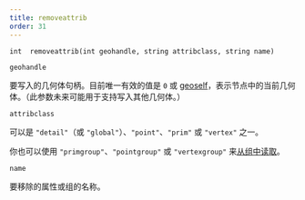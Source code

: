 ```yaml
---
title: removeattrib
order: 31
---
```

`int  removeattrib(int geohandle, string attribclass, string name)`

`geohandle`

要写入的几何体句柄。目前唯一有效的值是 `0` 或 [geoself](geoself.html "返回当前几何体的句柄")，表示节点中的当前几何体。（此参数未来可能用于支持写入其他几何体。）

`attribclass`

可以是 `"detail"`（或 `"global"`）、`"point"`、`"prim"` 或 `"vertex"` 之一。

你也可以使用 `"primgroup"`、`"pointgroup"` 或 `"vertexgroup"` 来[从组中读取](../groups.html "在VEX中，你可以像读取属性一样读取基元/点/顶点组的内容。")。

`name`

要移除的属性或组的名称。
